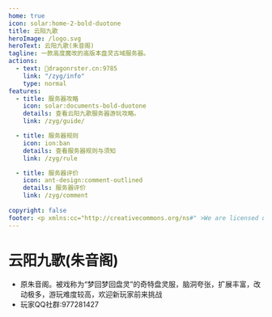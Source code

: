 ```yaml
---
home: true
icon: solar:home-2-bold-duotone
title: 云阳九歌
heroImage: /logo.svg
heroText: 云阳九歌(朱音阁)
tagline: 一款高度魔改的高版本盘灵古域服务器。
actions:
  - text: 🔗dragonrster.cn:9785
    link: "/zyg/info"
    type: normal
features:
  - title: 服务器攻略
    icon: solar:documents-bold-duotone
    details: 查看云阳九歌服务器游玩攻略。
    link: /zyg/guide/

  - title: 服务器规则
    icon: ion:ban
    details: 查看服务器规则与须知
    link: /zyg/rule

  - title: 服务器评价
    icon: ant-design:comment-outlined
    details: 服务器评价
    link: /zyg/comment
  
copyright: false
footer: <p xmlns:cc="http://creativecommons.org/ns#" >We are licensed under <a href="http://creativecommons.org/licenses/by/4.0/?ref=chooser-v1" target="_blank" rel="license noopener noreferrer" style="display:inline-block;">CC BY 4.0<img style="height:22px!important;margin-left:3px;vertical-align:text-bottom;" src="https://mirrors.creativecommons.org/presskit/icons/cc.svg?ref=chooser-v1"><img style="height:22px!important;margin-left:3px;vertical-align:text-bottom;" src="https://mirrors.creativecommons.org/presskit/icons/by.svg?ref=chooser-v1"></a></p><br />网站所涉及的公司名称、商标、产品等均为其各自所有者的资产，仅供识别。涉及游戏内的剧情文本为MayorTW & 紅石口袋所有。<br />"Minecraft"以及"我的世界"为美国微软公司的商标 本站与微软公司没有从属关系。| © 2015 - 2025 3ON EM
---
```




# 云阳九歌(朱音阁)

- 原朱音阁。被戏称为“梦回梦回盘灵”的奇特盘灵服，脑洞夸张，扩展丰富，改动极多，游玩难度较高，欢迎新玩家前来挑战
- 玩家QQ社群:977281427
